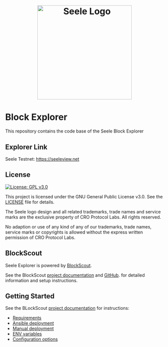 <h1 align="center">
    <img src="./assets/seele.svg" alt="Seele Logo" width="300" />
</h1>

# Block Explorer

This repository contains the code base of the Seele Block Explorer

## Explorer Link

Seele Testnet: https://seeleview.net

## License

[![License: GPL v3.0](https://img.shields.io/badge/License-GPL%20v3-blue.svg)](https://www.gnu.org/licenses/gpl-3.0)

This project is licensed under the GNU General Public License v3.0. See the [LICENSE](LICENSE) file for details.

The Seele logo design and all related trademarks, trade names and service marks are the exclusive property of CRO Protocol Labs. All rights reserved.

No adaption or use of any kind of any of our trademarks, trade names, service marks or copyrights is allowed without the express written permission of CRO Protocol Labs.

## BlockScout

Seele Explorer is powered by [BlockScout](https://github.com/blockscout/blockscout).

See the BlockScout [project documentation](https://docs.blockscout.com/) and [GitHub](https://github.com/blockscout/blockscout). for detailed information and setup instructions.

## Getting Started

See the BLockScout [project documentation](https://docs.blockscout.com/) for instructions:
- [Requirements](https://docs.blockscout.com/for-developers/information-and-settings/requirements)
- [Ansible deployment](https://docs.blockscout.com/for-developers/ansible-deployment)
- [Manual deployment](https://docs.blockscout.com/for-developers/manual-deployment)
- [ENV variables](https://docs.blockscout.com/for-developers/information-and-settings/env-variables)
- [Configuration options](https://docs.blockscout.com/for-developers/configuration-options)

